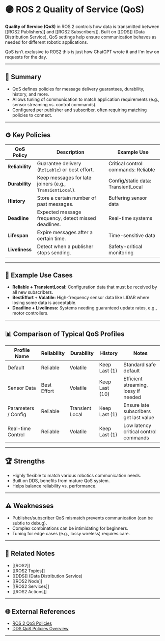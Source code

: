 # 🟣 ROS 2 Quality of Service (QoS)

**Quality of Service (QoS)** in ROS 2 controls how data is transmitted between [[ROS2 Publishers]] and [[ROS2 Subscribers]]. Built on [[DDS]] (Data Distribution Service), QoS settings help ensure communication behaves as needed for different robotic applications.

QoS isn't exclusive to ROS2 this is just how ChatGPT wrote it and I'm low on requests for the day.

---

## 🧠 Summary

- QoS defines policies for message delivery guarantees, durability, history, and more.
- Allows tuning of communication to match application requirements (e.g., sensor streaming vs. control commands).
- Configured per publisher and subscriber, often requiring matching policies to connect.

---

## ⚙️ Key Policies

| QoS Policy            | Description                                           | Example Use |
|-----------------------|-------------------------------------------------------|-------------|
| **Reliability**        | Guarantee delivery (`Reliable`) or best effort.       | Critical control commands: Reliable |
| **Durability**         | Keep messages for late joiners (e.g., `TransientLocal`). | Config/static data: TransientLocal |
| **History**            | Store a certain number of past messages.              | Buffering sensor data |
| **Deadline**           | Expected message frequency, detect missed deadlines.  | Real-time systems |
| **Lifespan**           | Expire messages after a certain time.                 | Time-sensitive data |
| **Liveliness**         | Detect when a publisher stops sending.                | Safety-critical monitoring |

---

## 🚀 Example Use Cases

- **Reliable + TransientLocal:** Configuration data that must be received by all new subscribers.
- **BestEffort + Volatile:** High-frequency sensor data like LIDAR where losing some data is acceptable.
- **Deadline + Liveliness:** Systems needing guaranteed update rates, e.g., motor controllers.

---

## 📊 Comparison of Typical QoS Profiles

| Profile Name         | Reliability | Durability       | History         | Notes                                     |
|----------------------|-------------|-----------------|----------------|-------------------------------------------|
| Default               | Reliable    | Volatile         | Keep Last (1)   | Standard safe default                     |
| Sensor Data           | Best Effort | Volatile         | Keep Last (10)  | Efficient streaming, lossy if needed      |
| Parameters / Config   | Reliable    | Transient Local  | Keep Last (1)   | Ensure late subscribers get last value    |
| Real-time Control     | Reliable    | Volatile         | Keep Last (1)   | Low latency critical control commands     |

---

## 🏆 Strengths

- Highly flexible to match various robotics communication needs.
- Built on DDS, benefits from mature QoS system.
- Helps balance reliability vs. performance.

---

## ⚠️ Weaknesses

- Publisher/subscriber QoS mismatch prevents communication (can be subtle to debug).
- Complex combinations can be intimidating for beginners.
- Tuning for edge cases (e.g., lossy wireless) requires care.

---

## 🔗 Related Notes

- [[ROS2]]
- [[ROS2 Topics]]
- [[DDS]] (Data Distribution Service)
- [[ROS2 Node]]
- [[ROS2 Services]]
- [[ROS2 Actions]]

---

## 🌐 External References

- [ROS 2 QoS Policies](https://docs.ros.org/en/foxy/Concepts/About-Quality-of-Service-Settings.html)
- [DDS QoS Policies Overview](https://community.rti.com/static/documentation/connext-dds/5.3.1/doc/manuals/connext_dds/html_files/RTI_ConnextDDS_CoreLibraries_GettingStarted/Content/GetStarted/QoS_Policies_Intro.htm)

---
